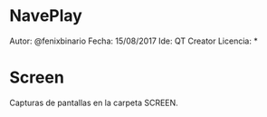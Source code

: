 # NavePlay
Autor: @fenixbinario
Fecha: 15/08/2017
Ide: QT Creator
Licencia: *

# Screen
Capturas de pantallas en la carpeta SCREEN.
